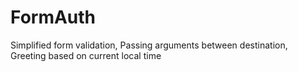 # FormAuth

Simplified form validation, Passing arguments between destination, Greeting based on current local time
